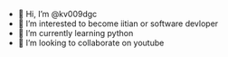 - 👋 Hi, I’m @kv009dgc
- 👀 I’m interested to become iitian or software devloper
- 🌱 I’m currently learning python
- 💞️ I’m looking to collaborate on youtube

<!---
kv009dgc/kv009dgc is a ✨ special ✨ repository because its `README.md` (this file) appears on your GitHub profile.
You can click the Preview link to take a look at your changes.
--->
